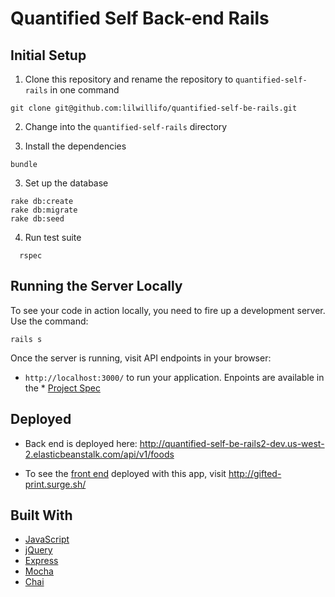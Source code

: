# Quantified Self Back-end Rails

## Initial Setup

1. Clone this repository and rename the repository to `quantified-self-rails` in one command

  ```shell
  git clone git@github.com:lilwillifo/quantified-self-be-rails.git
  ```
2. Change into the `quantified-self-rails` directory

3. Install the dependencies

  ```shell
  bundle
  ```

3. Set up the database

  ```shell
  rake db:create
  rake db:migrate
  rake db:seed
  ```

4. Run test suite

  ```shell
    rspec
  ```

## Running the Server Locally

To see your code in action locally, you need to fire up a development server. Use the command:

```shell
rails s
```

Once the server is running, visit API endpoints in your browser:

* `http://localhost:3000/` to run your application. Enpoints are available in the * [Project Spec](https://github.com/turingschool/backend-curriculum-site/blob/gh-pages/module4/projects/quantified-self/quantified-self.md)

## Deployed
* Back end is deployed here: http://quantified-self-be-rails2-dev.us-west-2.elasticbeanstalk.com/api/v1/foods

* To see the [front end](https://github.com/lilwillifo/quantified-self-fe) deployed with this app, visit http://gifted-print.surge.sh/

## Built With

* [JavaScript](https://www.javascript.com/)
* [jQuery](https://jquery.com/)
* [Express](https://expressjs.com/)
* [Mocha](https://mochajs.org/)
* [Chai](https://chaijs.com/)
